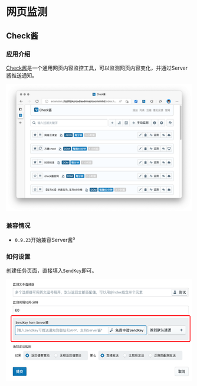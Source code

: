 # 网页监测

## Check酱

### 应用介绍

[Check酱](https://ckc.ftqq.com/)是一个通用网页内容监控工具，可以监测网页内容变化，并通过Server酱推送通知。

![](../../../image/20241016161355.png)

### 兼容情况

- `0.9.23`开始兼容Server酱³

### 如何设置

创建任务页面，直接填入`SendKey`即可。

![](../../../image/20241016161601.png)
